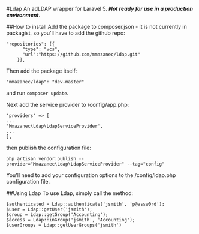 #Ldap
An adLDAP wrapper for Laravel 5. ***Not ready for use in a production environment***.

##How to install
Add the package to composer.json - it is not currently in packagist, so you'll have to add the github repo:

    "repositories": [{
    	  "type": "vcs",
    	  "url":"https://github.com/mmazanec/ldap.git"
    	}],
    	
Then add the package itself:

    "mmazanec/ldap": "dev-master"

and run `composer update`.

Next add the service provider to /config/app.php:

    'providers' => [
    ...
    'Mmazanec\Ldap\LdapServiceProvider',
    ...
    ],
	
then publish the configuration file:

    php artisan vendor:publish --provider="Mmazanec\Ldap\LdapServiceProvider" --tag="config"

You'll need to add your configuration options to the /config/ldap.php configuration file.

##Using Ldap
To use Ldap, simply call the method:

    $authenticated = Ldap::authenticate('jsmith', 'p@assw0rd');
    $user = Ldap::getUser('jsmith');
    $group = Ldap::getGroup('Accounting');
    $access = Ldap::inGroup('jsmith', 'Accounting');
    $userGroups = Ldap::getUserGroups('jsmith')